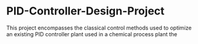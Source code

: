 # PID-Controller-Design-Project
This project encompasses the classical control methods used to optimize an existing PID controller plant used in a chemical process plant
the 
